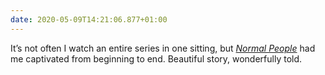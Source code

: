 ```yaml
---
date: 2020-05-09T14:21:06.877+01:00
---
```

It’s not often I watch an entire series in one sitting, but <cite>[Normal People](https://www.bbc.co.uk/programmes/p089g8rs)</cite> had me captivated from beginning to end. Beautiful story, wonderfully told.
